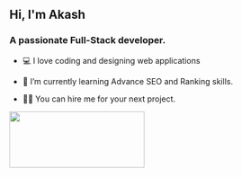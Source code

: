 ## Hi, I'm Akash

### A passionate Full-Stack developer.
- 💻 I love coding and designing web applications
* 🌱 I’m currently learning Advance SEO and Ranking skills.
+ 👩‍🎨 You can hire me for your next project.
<img src="https://camo.githubusercontent.com/6061a8f97a9f1b555b33fc5586a641723f746de4e26fea5201c45b2aec2439f1/68747470733a2f2f692e70696e696d672e636f6d2f6f726967696e616c732f37642f30372f61322f37643037613235353637383936326433306438373137646366356462643236362e676966" width="240" height="100">


<!---
Aakash-325/Aakash-325 is a ✨ special ✨ repository because its `README.md` (this file) appears on your GitHub profile.
You can click the Preview link to take a look at your changes.
--->
